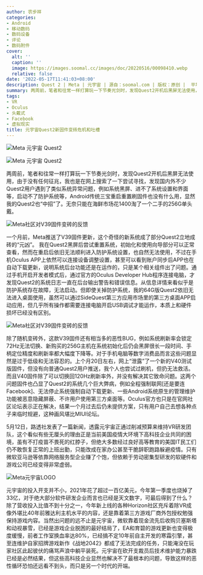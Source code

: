 ```yaml
---
author: 农步祥
categories:
- Android
- 移动数码
- 数码设备
- 评论
- 数码附件
cover:
  alt: ''
  caption: ''
  image: https://images.soomal.cc/images/doc/20220516/00098410.webp
  relative: false
date: '2022-05-17T11:41:03+08:00'
description: Quest 2 | Meta | 元宇宙 | 源自：soomal.com | 版权：原创 |  平均/总评分：08.88/71
summary: 两周前，笔者和往常一样打算玩一下节奏光剑时，发现Quest2开机后黑屏无法使用，由于没有任何征兆，我也是在网上搜索了一下尝试寻找相关资料，发现国内外不少Quest2用户遇到了类似系统异常问题，例如系统黑屏、进不了系统设置和界面等，启动不了防护系统等，Android传统三宝重启重置刷固件也没有什么用，显然我的Quest2也“中招”了。
tags:
- VR
- Oculus
- 头戴式
- Facebook
- 虚拟现实
title: 元宇宙Quest2新固件变砖危机和吐槽
---
```


![Meta 元宇宙 Quest2](https://images.soomal.cc/images/doc/20220516/00098412_01.webp)



![Meta 元宇宙 Quest2](https://images.soomal.cc/images/doc/20220516/00098413_01.webp)



两周前，笔者和往常一样打算玩一下节奏光剑时，发现Quest2开机后黑屏无法使用，由于没有任何征兆，我也是在网上搜索了一下尝试寻找，发现国内外不少Quest2用户遇到了类似系统异常问题，例如系统黑屏、进不了系统设置和界面等，启动不了防护系统等，Android传统三宝重启重置刷固件也没有什么用，显然我的Quest2也“中招”了。无奈只能在海鲜市场花1400淘了一个二手的256G单头戴。



![Meta社区对V39固件变砖的反馈](https://images.soomal.cc/images/doc/20220516/00098414.webp)



一个月前，Meta推送了V39固件更新，这个奇怪的新系统成了部分Quest2立地成砖的“元凶”。 我在Quest2黑屏后尝试重置系统，初始化和使用向导部分可以正常查看，然而在重启后依旧无法顺利进入防护系统设置，也自然无法使用，不过在手机Oculus APP上依然可以连接设备调整设置，甚至可以看到账户同步后APP也在自动下载更新，说明系统后台功能还是在运作的，只是某个相关组件出了问题。通过手机开启开发者模式后，通过官方的Oculus Developer Hub程序连接电脑，才发现Quest2的系统日志一直在后台输出警告和错误信息。从信息详情来看似乎是防护系统存在故障，无法启动。但即使关掉防护系统，我的64G版Quest2依旧无法进入桌面使用，虽然可以通过SideQuest第三方应用市场里的第三方桌面APP启动应用，但几乎所有操作都需要连接电脑开启USB调试才能运作，本质上和硬件损坏已经没有区别。



![Meta社区对V39固件变砖的反馈](https://images.soomal.cc/images/doc/20220516/00098415.webp)



除了随机变砖外，这款V39固件还有相当多的恶性BUG，例如系统刷新率会锁定72Hz无法切换、新购买的256G主机在系统初始化后仍会黑屏很长一段时间、手柄定位精度和刷新率都大幅度下降等。对于手机电脑等数字消费品而言这些问题显然是过于低级和无法容忍的。上个月20日左右，网上“泄露”了一个新的V40测试版固件，但没有向普通Quest2用户推送，我个人也尝试过刷机，但扔无法救活。而且V40固件除了可以切换回120Hz刷新率外，并没有解决其它致命问题。这两个问题固件也凸显了Quest2的系统几个巨大弊病，例如全程强制联网[还是要连Facebook]、无法停止系统强制自动下载更新、一些Android系统原生的管理维护功能被恶意隐藏屏蔽、不许用户使用第三方桌面等。Oculus官方也只是在官网社区论坛表示正在解决，结果一个月过去后仍未提供方案，只有用户自己去想各种点子来临时规避，这种画风堪比MIUI论坛。



5月12日，路透社发表了一篇新闻，透露元宇宙正通过削减预算来维持VR研发团队，这个看似有些无厘头的理由正是当前美国疫情大环境下高科技企业共同的困境，虽有不打疫苗不畏死的红脖子，但绝大多数经过良好高等教育的美国IT民工们仍不敢恢复正常的上班出勤，只能改成在家办公甚至干脆辞职跑路躲避疫情。只有微软亚马逊等依靠网络服务型企业赚了个饱，但依赖于劳动密集型研发的软硬件和游戏公司已经变得非常虚弱。



![Meta元宇宙LOGO](https://images.soomal.cc/images/doc/20220516/00098411.webp)



元宇宙的投入开支并不小，2021年花了超过一百亿美元，今年第一季度也烧掉了33亿，对于绝大部分软件研发企业而言也已经是天文数字，可最后得到了什么？除了营收投入比值不到十分之一，今年新上线的各种Horizon社区充斥着除VR成像外堪比40年前雅达利主机水平的内容，还是靠着第三方游戏厂商外包授权勉强保持游戏内容。当然出问题的远不止是元宇宙，微软靠着现金流先后收购贝塞斯塔和动视暴雪，已经是游戏企业脱困的最好结局了，EA和育碧的游戏更新也变得极度缓慢，前者工作室换血率达80%，已经搞不定10年前自主开发的寒霜引擎，甚至连维护自家招牌游戏新作《战地2042》都成了无法完成的任务，只能淹没在玩家社区此起彼伏的痛骂声浪中躺平装死。元宇宙在砍开支裁员后技术维护能力暴跌已经是必然结果，但这些高科技企业显然也解决不了最根本的问题，导致这样的恶性循环恐怕还远看不到头，而只是另一个时代的开端。